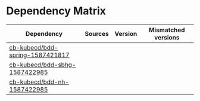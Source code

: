 # Dependency Matrix

Dependency | Sources | Version | Mismatched versions
---------- | ------- | ------- | -------------------
[cb-kubecd/bdd-spring-1587421817](https://github.com/cb-kubecd/bdd-spring-1587421817.git) |  | []() | 
[cb-kubecd/bdd-sbhg-1587422985](https://github.com/cb-kubecd/bdd-sbhg-1587422985.git) |  | []() | 
[cb-kubecd/bdd-nh-1587422985](https://github.com/cb-kubecd/bdd-nh-1587422985.git) |  | []() | 
